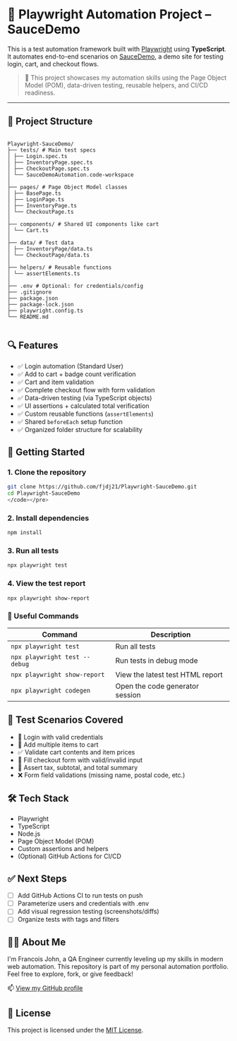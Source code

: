 # 🧪 Playwright Automation Project – SauceDemo

This is a test automation framework built with [Playwright](https://playwright.dev/) using **TypeScript**.  
It automates end-to-end scenarios on [SauceDemo](https://www.saucedemo.com/), a demo site for testing login, cart, and checkout flows.

> 🎯 This project showcases my automation skills using the Page Object Model (POM), data-driven testing, reusable helpers, and CI/CD readiness.

---

## 📁 Project Structure
<pre lang="markdown"><code>
Playwright-SauceDemo/
├── tests/ # Main test specs
│ ├── Login.spec.ts
│ ├── InventoryPage.spec.ts
│ ├── CheckoutPage.spec.ts
│ └── SauceDemoAutomation.code-workspace
│
├── pages/ # Page Object Model classes
│ ├── BasePage.ts
│ ├── LoginPage.ts
│ ├── InventoryPage.ts
│ └── CheckoutPage.ts
│
├── components/ # Shared UI components like cart
│ └── Cart.ts
│
├── data/ # Test data
│ ├── InventoryPage/data.ts
│ └── CheckoutPage/data.ts
│
├── helpers/ # Reusable functions
│ └── assertElements.ts
│
├── .env # Optional: for credentials/config
├── .gitignore
├── package.json
├── package-lock.json
├── playwright.config.ts
└── README.md
 </code></pre>

## 🔍 Features

- ✅ Login automation (Standard User)
- ✅ Add to cart + badge count verification
- ✅ Cart and item validation
- ✅ Complete checkout flow with form validation
- ✅ Data-driven testing (via TypeScript objects)
- ✅ UI assertions + calculated total verification
- ✅ Custom reusable functions (`assertElements`)
- ✅ Shared `beforeEach` setup function
- ✅ Organized folder structure for scalability

## 🚀 Getting Started

### 1. Clone the repository
```bash
git clone https://github.com/fjdj21/Playwright-SauceDemo.git
cd Playwright-SauceDemo
</code></pre>
```

### 2. Install dependencies
```bash
npm install
```

### 3. Run all tests
```bash
npx playwright test
```

### 4. View the test report
```bash
npx playwright show-report
```

### 🧰 Useful Commands
| Command                       | Description                      |
| ----------------------------- | -------------------------------- |
| `npx playwright test`         | Run all tests                    |
| `npx playwright test --debug` | Run tests in debug mode          |
| `npx playwright show-report`  | View the latest test HTML report |
| `npx playwright codegen`      | Open the code generator session  |

## 📸 Test Scenarios Covered
* 🔐 Login with valid credentials
* 🛒 Add multiple items to cart
* ✅ Validate cart contents and item prices
* 📝 Fill checkout form with valid/invalid input
* 🧾 Assert tax, subtotal, and total summary
* ❌ Form field validations (missing name, postal code, etc.)

## 🛠️ Tech Stack
* Playwright
* TypeScript
* Node.js
* Page Object Model (POM)
* Custom assertions and helpers
* (Optional) GitHub Actions for CI/CD

## ✅ Next Steps
* [ ] Add GitHub Actions CI to run tests on push
* [ ] Parameterize users and credentials with .env
* [ ] Add visual regression testing (screenshots/diffs)
* [ ] Organize tests with tags and filters

## 🙋‍♂️ About Me
I'm Francois John, a QA Engineer currently leveling up my skills in modern web automation.
This repository is part of my personal automation portfolio.
Feel free to explore, fork, or give feedback!

📫 [View my GitHub profile](https://github.com/fjdj21)

## 📝 License
This project is licensed under the [MIT License](LICENSE).


